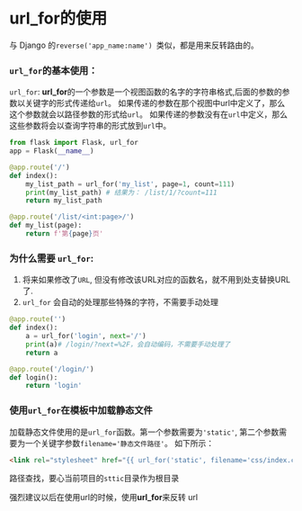 # url_for的使用

与 Django 的`reverse('app_name:name') `类似，都是用来反转路由的。

### `url_for`的基本使用：

`url_for`: **url_for**的一个参数是一个视图函数的名字的字符串格式,后面的参数的参数以关键字的形式传递给`url`。 如果传递的参数在那个视图中url中定义了，那么这个参数就会以路径参数的形式给`url`。 如果传递的参数没有在`url`中定义，那么这些参数将会以查询字符串的形式放到`url`中。

```python
from flask import Flask, url_for
app = Flask(__name__)

@app.route('/')
def index():
    my_list_path = url_for('my_list', page=1, count=111)
    print(my_list_path) # 结果为： /list/1/?count=111
    return my_list_path

@app.route('/list/<int:page>/')
def my_list(page):
    return f'第{page}页'
```

### 为什么需要 `url_for`:

1. 将来如果修改了`URL`, 但没有修改该URL对应的函数名，就不用到处支替换URL了.
2. `url_for` 会自动的处理那些特殊的字符，不需要手动处理

```python
@app.route('')
def index():
    a = url_for('login', next='/')
    print(a)# /login/?next=%2F，会自动编码，不需要手动处理了
    return a

@app.route('/login/')
def login():
    return 'login'
```

### 使用`url_for`在模板中加载静态文件

加载静态文件使用的是`url_for`函数。第一个参数需要为`'static'`, 第二个参数需要为一个关键字参数`filename='静态文件路径'`。 如下所示：

```html
<link rel="stylesheet" href="{{ url_for('static', filename='css/index.css') }}">
```

路径查找，要心当前项目的`sttic`目录作为根目录

 强烈建议以后在使用url的时候，使用**url_for**来反转 url
